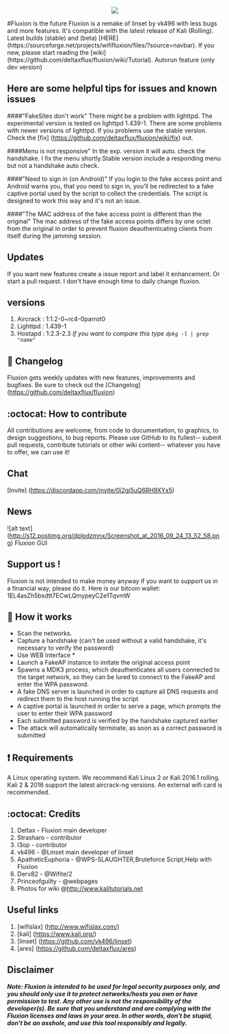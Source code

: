 <p align="center"><img src="https://github.com/deltaxflux/fluxion/blob/master/logos/logo1.jpg?raw=true" /></p>
#Fluxion is the future
Fluxion is a remake of linset by vk496 with less bugs and more features. It's compatible with the latest release of Kali (Rolling). Latest builds (stable) and (beta) [HERE] (https://sourceforge.net/projects/wififluxion/files/?source=navbar). If you new, please start reading the [wiki] (https://github.com/deltaxflux/fluxion/wiki/Tutorial). Autorun feature (only dev version)

## Here are some helpful tips for issues and known issues

####"FakeSites don't work"
There might be a problem with lighttpd. The experimental version is tested on lighttpd 1.439-1. There are some problems with newer versions of lighttpd. If you problems use the stable version. Check the [fix] (https://github.com/deltaxflux/fluxion/wiki/fix) out.

####Menu is not responsive"
In the exp. version it will auto. check the handshake. I fix the menu shortly.Stable version include a responding menu but not a handshake auto check.

####"Need to sign in (on Android)"
If you login to the fake access point and Android warns you, that you need to sign in, you'll be redirected to a fake captive portal used by the script to collect the credentials. The script is designed to work this way and it's not an issue.

####"The MAC address of the fake access point is different than the original"
The mac address of the fake access points differs by one octet from the original in order to prevent fluxion deauthenticating clients from itself during the jamming session.

## Updates
If you want new features create a issue report and label it enhancement. Or start a pull request. I don't have enough time to daily change fluxion.

## versions
1. Aircrack : 1:1.2-0~rc4-0parrot0
2. Lighttpd : 1.439-1
3. Hostapd  :  1:2.3-2.3 _If you want to compare this type `dpkg -l | grep "name"`_

## :scroll: Changelog
Fluxion gets weekly updates with new features, improvements and bugfixes.
Be sure to check out the [Changelog] (https://github.com/deltaxflux/fluxion)

## :octocat: How to contribute
All contributions are welcome, from code to documentation, to graphics, to design suggestions, to bug reports.  Please use GitHub to its fullest-- submit pull requests, contribute tutorials or other wiki content-- whatever you have to offer, we can use it!
## Chat
[Invite] (https://discordapp.com/invite/0i2gj5uQ6RH9XYx5)

## News
![alt text] (http://s12.postimg.org/dplpdzmnx/Screenshot_at_2016_09_24_13_52_58.png)
Fluxion GUI

## Support us !
Fluxion is not intended to make money anyway if you want to support us in a financial way, please do it. Here is our bitcoin wallet: 1EL4asZh5bsdtt7ECwLQmypeyC2e1TqvmW
## :book: How it works
* Scan the networks.
* Capture a handshake (can't be used without a valid handshake, it's necessary to verify the password)
* Use WEB Interface *
* Launch a FakeAP instance to imitate the original access point
* Spawns a MDK3 process, which deauthenticates all users connected to the target network, so they can be lured to connect to the FakeAP and enter the WPA password.
* A fake DNS server is launched in order to capture all DNS requests and redirect them to the host running the script
* A captive portal is launched in order to serve a page, which prompts the user to enter their WPA password
* Each submitted password is verified by the handshake captured earlier
* The attack will automatically terminate, as soon as a correct password is submitted

##  :heavy_exclamation_mark: Requirements

A Linux operating system. We recommend Kali Linux 2 or Kali 2016.1 rolling. Kali 2 & 2016 support the latest aircrack-ng versions. An external wifi card is recommended.

## :octocat: Credits
1. Deltax - Fluxion main developer
2. Strasharo - contributor
3. l3op - contributor
4. vk496 - @Linset main developer of linset
5. ApatheticEuphoria - @WPS-SLAUGHTER,Bruteforce Script,Help with Fluxion
6. Derv82 - @Wifite/2
7. Princeofguilty - @webpages
8. Photos for wiki @http://www.kalitutorials.net

## Useful links
 1. [wifislax] (http://www.wifislax.com/)
 2. [kali] (https://www.kali.org/)
 3. [linset] (https://github.com/vk496/linset)
 4. [ares] (https://github.com/deltaxflux/ares)

## Disclaimer

***Note: Fluxion is intended to be used for legal security purposes only, and you should only use it to protect networks/hosts you own or have permission to test. Any other use is not the responsibility of the developer(s).  Be sure that you understand and are complying with the Fluxion licenses and laws in your area.  In other words, don't be stupid, don't be an asshole, and use this tool responsibly and legally.***
